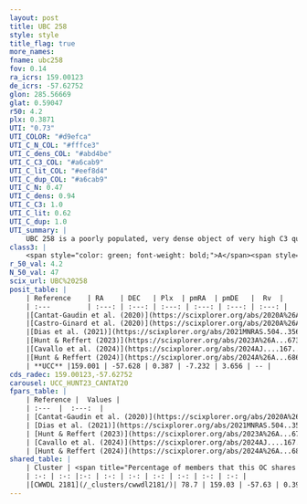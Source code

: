 ```yaml
---
layout: post
title: UBC 258
style: style
title_flag: true
more_names: 
fname: ubc258
fov: 0.14
ra_icrs: 159.00123
de_icrs: -57.62752
glon: 285.56669
glat: 0.59047
r50: 4.2
plx: 0.3871
UTI: "0.73"
UTI_COLOR: "#d9efca"
UTI_C_N_COL: "#fffce3"
UTI_C_dens_COL: "#abd4be"
UTI_C_C3_COL: "#a6cab9"
UTI_C_lit_COL: "#eef8d4"
UTI_C_dup_COL: "#a6cab9"
UTI_C_N: 0.47
UTI_C_dens: 0.94
UTI_C_C3: 1.0
UTI_C_lit: 0.62
UTI_C_dup: 1.0
UTI_summary: |
    UBC 258 is a poorly populated, very dense object of very high C3 quality. It is moderately studied in the literature. This object shares a large percentage of members with a later reported entry.
class3: |
    <span style="color: green; font-weight: bold;">A</span><span style="color: green; font-weight: bold;">A</span>
r_50_val: 4.2
N_50_val: 47
scix_url: UBC%20258
posit_table: |
    | Reference    | RA    | DEC   | Plx  | pmRA  | pmDE   |  Rv  |
    | :---         | :---: | :---: | :---: | :---: | :---: | :---: |
    |[Cantat-Gaudin et al. (2020)](https://scixplorer.org/abs/2020A%26A...640A...1C) | 158.917 | -57.615 | 0.393 | -7.237 | 3.609 | -- |
    |[Castro-Ginard et al. (2020)](https://scixplorer.org/abs/2020A%26A...635A..45C) | 158.88 | -57.609 | 0.39 | -7.227 | 3.591 | -- |
    |[Dias et al. (2021)](https://scixplorer.org/abs/2021MNRAS.504..356D) | 158.88 | -57.604 | 0.383 | -7.229 | 3.573 | -- |
    |[Hunt & Reffert (2023)](https://scixplorer.org/abs/2023A%26A...673A.114H) | 159.055 | -57.626 | 0.386 | -7.228 | 3.683 | -- |
    |[Cavallo et al. (2024)](https://scixplorer.org/abs/2024AJ....167...12C) | 159.011 | -57.623 | 0.387 | -- | -- | -- |
    |[Hunt & Reffert (2024)](https://scixplorer.org/abs/2024A%26A...686A..42H) | 159.055 | -57.626 | 0.386 | -7.228 | 3.683 | -- |
    | **UCC** |159.001 | -57.628 | 0.387 | -7.232 | 3.656 | -- | 
cds_radec: 159.00123,-57.62752
carousel: UCC_HUNT23_CANTAT20
fpars_table: |
    | Reference |  Values |
    | :---  |  :---:  |
    | [Cantat-Gaudin et al. (2020)](https://scixplorer.org/abs/2020A%26A...640A...1C) | `AVNN=0.55, DMNN=11.92, AgeNN=7.61` |
    | [Dias et al. (2021)](https://scixplorer.org/abs/2021MNRAS.504..356D) | `Av=0.824, Dist=2406, logage=7.403, [Fe/H]=0.197` |
    | [Hunt & Reffert (2023)](https://scixplorer.org/abs/2023A%26A...673A.114H) | `AV50=0.708, diffAV50=1.072, MOD50=11.866, logAge50=7.496` |
    | [Cavallo et al. (2024)](https://scixplorer.org/abs/2024AJ....167...12C) | `AV50=1.1, dMod50=11.95, logAge50=7.5, [Fe/H]50=0.09` |
    | [Hunt & Reffert (2024)](https://scixplorer.org/abs/2024A%26A...686A..42H) | `MassJ=377.063` |
shared_table: |
    | Cluster | <span title="Percentage of members that this OC shares with the ones listed">%</span>   | RA   | DEC   | Plx   | pmRA  | pmDE  | Rv | UTI |
    | :-: | :-: |:-: | :-: | :-: | :-: | :-: | :-: | :-: |
    |[CWWDL 2181](/_clusters/cwwdl2181/)| 78.7 | 159.03 | -57.63 | 0.39 | -7.23 | 3.68 | 19.39 |0.08 |
---
```

